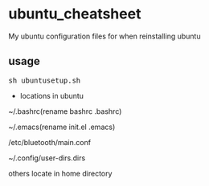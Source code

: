 # ubuntu_cheatsheet

My ubuntu configuration files for when reinstalling ubuntu

## usage
<pre>
sh ubuntusetup.sh
</pre>

- locations in ubuntu

~/.bashrc(rename bashrc .bashrc)

~/.emacs(rename init.el .emacs)

/etc/bluetooth/main.conf

~/.config/user-dirs.dirs

others locate in home directory
